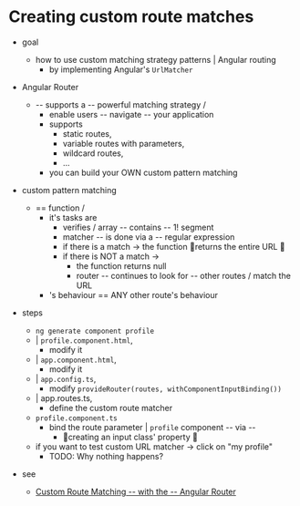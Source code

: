 # Creating custom route matches

* goal
  * how to use custom matching strategy patterns | Angular routing
    * by implementing Angular's `UrlMatcher`

* Angular Router
  * -- supports a -- powerful matching strategy /
    * enable users -- navigate -- your application
    * supports
      * static routes,
      * variable routes with parameters, 
      * wildcard routes,
      * ...
    * you can build your OWN custom pattern matching

* custom pattern matching
  * == function / 
    * it's tasks are
      * verifies / array -- contains -- 1! segment
      * matcher -- is done via a -- regular expression
      * if there is a match -> the function 👀returns the entire URL 👀
      * if there is NOT a match -> 
        * the function returns null
        * router -- continues to look for -- other routes / match the URL
    * 's behaviour == ANY other route's behaviour

* steps
  * `ng generate component profile`
  * | `profile.component.html`,
    * modify it
  * | `app.component.html`,
    * modify it
  * | `app.config.ts`,
    * modify `provideRouter(routes, withComponentInputBinding())`
  * | app.routes.ts,
    * define the custom route matcher
  * `profile.component.ts`
    * bind the route parameter | `profile` component -- via --
      * 👀creating an input class' property 👀
  * if you want to test custom URL matcher -> click on "my profile"
    * TODO: Why nothing happens?

* see 
  * [Custom Route Matching -- with the -- Angular Router](https://medium.com/@brandontroberts/custom-route-matching-with-the-angular-router-fbdd48665483)

